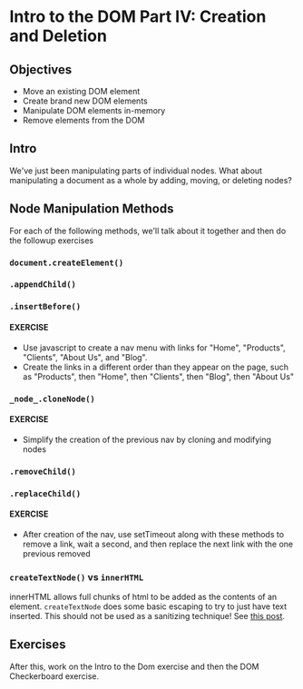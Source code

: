# Intro to the DOM Part IV: Creation and Deletion

## Objectives

- Move an existing DOM element
- Create brand new DOM elements
- Manipulate DOM elements in-memory
- Remove elements from the DOM

## Intro

We've just been manipulating parts of individual nodes. What about manipulating a document as a whole by adding, moving, or deleting nodes?

## Node Manipulation Methods

For each of the following methods, we'll talk about it together and then do the followup exercises

### `document.createElement()`
### `.appendChild()`
### `.insertBefore()`

#### __EXERCISE__

* Use javascript to create a nav menu with links for "Home", "Products", "Clients", "About Us", and "Blog".
* Create the links in a different order than they appear on the page, such as "Products", then "Home", then "Clients", then "Blog", then "About Us"

### `_node_.cloneNode()`

#### __EXERCISE__

* Simplify the creation of the previous nav by cloning and modifying nodes

### `.removeChild()`
### `.replaceChild()`

#### __EXERCISE__

* After creation of the nav, use setTimeout along with these methods to remove a link, wait a second, and then replace the next link with the one previous removed


### `createTextNode()` vs `innerHTML`

innerHTML allows full chunks of html to be added as the contents of an element. `createTextNode` does some basic escaping to try to just have text inserted. This should not be used as a sanitizing technique! See [this post](http://benv.ca/2012/10/02/you-are-probably-misusing-DOM-text-methods/https://www.google.com/url?sa=t&rct=j&q=&esrc=s&source=web&cd=4&ved=0ahUKEwi4pcOAvtHMAhWhyoMKHVDFA60QFggyMAM&url=http%3A%2F%2Fbenv.ca%2F2012%2F10%2F02%2Fyou-are-probably-misusing-DOM-text-methods%2F&usg=AFQjCNEbdg2efNNeQiXnL7r167Ynh3yGDw&sig2=FhPQz0Xdju9N2YP2BnzQ6A).


## Exercises

After this, work on the Intro to the Dom exercise and then the DOM Checkerboard exercise.
